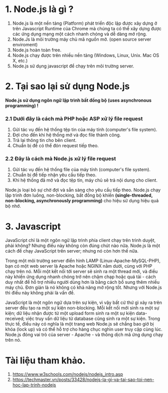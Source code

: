 # 1. Node.js là gì ?

1. Node.js là một nền tảng (Platform) phát triển độc lập được xây dựng ở trên Javascript Runtime của Chrome mà chúng ta có thể xây dựng được các ứng dụng mạng một cách nhanh chóng và dễ dàng mở rộng.
2.  Node.Js là môi trường máy chủ mã nguồn mở. (open source server enviroment)
3. Node.js hoàn toàn free.
4. Node.js chạy được trên nhiều nền tảng (Windows, Linux, Unix. Mac OS X, etc.)
5. Node.js sử dụng javascript để chạy trên môi trường server.


# 2. Tại sao lại sử dụng Node.js
**Node.js sử dụng ngôn ngữ lập trình bất đồng bộ  (uses asynchronous programming) !**


### 2.1  Dưới đây là cách mà PHP hoặc ASP xử lý file request

1.  Gửi tác vụ đến hệ thống tệp tin của máy tính (computer's file system).
2.  Đợi cho đến khi hệ thống mở và đọc file thành công.
3.  Trả lại thông tin cho bên client.
4.  Chuẩn bị để có thể đón request tiếp theo.

### 2.2 Đây là cách mà Node.js xử lý file request

1. Gửi tác vụ đến hệ thống file của máy tính (computer's file system).
2. Chuẩn bị để tiếp nhận yêu cầu tiếp theo.
3. Khi hệ thống đã mở và đọc tệp tin, máy chủ sẽ trả nội dung cho client.

Node.js loại bỏ sự chờ đợi và sẵn sàng cho yêu cầu tiếp theo.
Node.js chạy lập trình đơn luồng, non-blocking, bất đồng bộ khiến **(single-threaded, non-blocking, asynchronously programming)** cho hiệu sử dụng hiệu quả bộ nhớ. 

# 3. Javascript

JavaScript chỉ là một ngôn ngữ lập trình phía client chạy trên trình duyệt, phải không? Nhưng điều này không còn đúng chút nào nữa. Node.js là một cách để chạy JavaScript trên server; nhưng nó còn hơn thế nữa. 

Trong một môi trường server điển hình LAMP (Linux-Apache-MySQL-PHP), bạn có một web server là Apache hoặc NGINX nằm dưới, cùng với PHP chạy trên nó. Mỗi một kết nối tới server sẽ sinh ra một thread mới, và điều này khiến ứng dụng nhanh chóng trở nên chậm chạp hoặc quá tải - cách duy nhất để hỗ trợ nhiều người dùng hơn là bằng cách bổ sung thêm nhiều máy chủ. Đơn giản là nó không có khả năng mở rộng tốt. Nhưng với Node.js thì điều này không phải là vấn đề. 

JavaScript là một ngôn ngữ dựa trên sự kiện, vì vậy bất cứ thứ gì xảy ra trên server đều tạo ra một sự kiện non-blocking. Mỗi kết nối mới sinh ra một sự kiện; dữ liệu nhận được từ một upload form sinh ra một sự kiện data-received; việc truy vấn dữ liệu từ database cũng sinh ra một sự kiện. Trong thực tế, điều này có nghĩa là một trang web Node.js sẽ chẳng bao giờ bị khóa (lock up) và có thể hỗ trợ cho hàng chục nghìn user truy cập cùng lúc. Node.js đóng vai trò của server - Apache - và thông dịch mã ứng dụng chạy trên nó. 


# Tài liệu tham khảo.
1. https://www.w3schools.com/nodejs/nodejs_intro.asp
2. https://techmaster.vn/posts/33428/nodejs-la-gi-va-tai-sao-toi-nen-hoc-lap-trinh-nodejs